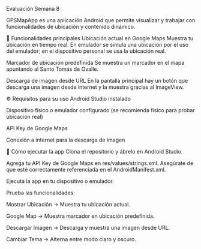 Evaluación Semana 8

GPSMapApp es una aplicación Android que permite visualizar y trabajar con funcionalidades de ubicación y contenido dinámico.

🧭 Funcionalidades principales
Ubicación actual en Google Maps Muestra tu ubicación en tiempo real. En emulador se simula una ubicación por el uso del emulador; en el dispositivo personal se usa la ubicación real.

Marcador de ubicación predefinida Se muestra un marcador en el mapa apuntando al Santo Tomás de Ovalle.

Descarga de imagen desde URL En la pantalla principal hay un botón que descarga una imagen desde internet y la muestra gracias al ImageView.


⚙️ Requisitos para su uso
Android Studio instalado

Dispositivo físico o emulador configurado (se recomienda físico para probar ubicación real)

API Key de Google Maps

Conexión a internet para la descarga de imagen

🚀 Cómo ejecutar la app
Clona el repositorio y ábrelo en Android Studio.

Agrega tu API Key de Google Maps en res/values/strings.xml. Asegúrate de que esté correctamente referenciada en el AndroidManifest.xml.

Ejecuta la app en tu dispositivo o emulador.

Prueba las funcionalidades:

Mostrar Ubicación → Muestra tu ubicación actual.

Google Map → Muestra marcador en ubicación predefinida.

Descargar Imagen → Descarga y muestra una imagen desde URL.

Cambiar Tema → Alterna entre modo claro y oscuro.
